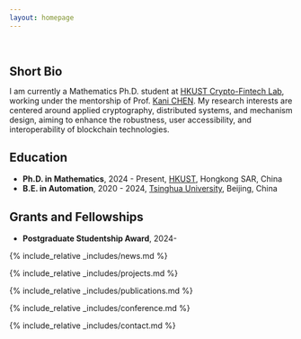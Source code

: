 ```yaml
---
layout: homepage
---
```


<h1 id="about-me"></h1>

<h2 style="margin: 60px 0px 10px;">Short Bio</h2>

I am currently a Mathematics Ph.D. student at [HKUST Crypto-Fintech Lab](http://cryptofintechlabhk.net/), working under the mentorship of Prof. [Kani CHEN](https://facultyprofiles.hkust.edu.hk/profiles.php?profile=kani-chen-makchen). My research interests are centered around applied cryptography, distributed systems, and mechanism design, aiming to enhance the robustness, user accessibility, and interoperability of blockchain technologies.

<!-- ## Research Interest

- **Ion-material Simulation:** SRIM, SDTrimSP, RustBCA
- **Ion Irradiation/Implantation**
- **Machine Learning:** fairness AI, penalization and augmentation methods
- **E-field controlled magnetization** VCMA, Strain-mediated ME (Magnetoelectric) Effects, Straintronic, iontronic, E-filed induced spin reorientation, SOT.
- **Micro-, Nanofabrication**
- **Neuromorphic Computing** Neuromorphic Sensing and Perception, Hybrid Computing Systems, Brain-Inspired Robotics -->

## Education
- **Ph.D. in Mathematics**, 2024 - Present, [HKUST](https://www.universite-paris-saclay.fr/), Hongkong SAR, China
- **B.E. in Automation**, 2020 - 2024, [Tsinghua University](https://www.au.tsinghua.edu.cn/en/), Beijing, China
<!-- - **German Certificate**, 2011 - 2012, [Nanjing Univeristy](https://www.nju.edu.cn/), China
- **Coursera Certificate**, 2024 - present, [Coursera](https://www.coursera.org/), Online
  - [Business English](https://blog.songchen.science/documents/coursera/6B4CVLYK9ASD.pdf)
  - [Google Project Management](https://blog.songchen.science/documents/coursera/GPM.pdf) -->

## Grants and Fellowships
- **Postgraduate Studentship Award**, 2024-

<!-- ## Professional Affiliations
- **Marie Curie Alumni Association Member**, 2021 - Present
- **The European Magnetism Association (EMA) Member**, 2021 - Present -->

<!-- ## Certificates

<div data-iframe-width="150" data-iframe-height="270" data-share-badge-id="343635de-7d0f-43ea-922d-432566a4b1e5" data-share-badge-host="https://www.credly.com"></div><script type="text/javascript" async src="//cdn.credly.com/assets/utilities/embed.js"></script> -->

{% include_relative _includes/news.md %}

{% include_relative _includes/projects.md %}

{% include_relative _includes/publications.md %}

{% include_relative _includes/conference.md %}

{% include_relative _includes/contact.md %}

